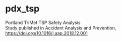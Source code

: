 # pdx_tsp
Portland TriMet TSP Safety Analysis\
Study published in Accident Analysis and Prevention, https://doi.org/10.1016/j.aap.2018.12.001
